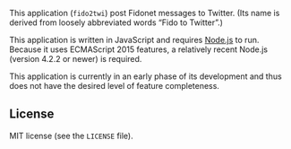 This application (`fido2twi`) post Fidonet messages to Twitter. (Its name is derived from loosely abbreviated words “Fido to Twitter”.)

This application is written in JavaScript and requires [Node.js](http://nodejs.org/) to run. Because it uses ECMAScript 2015 features, a relatively recent Node.js (version 4.2.2 or newer) is required.

This application is currently in an early phase of its development and thus does not have the desired level of feature completeness.

## License

MIT license (see the `LICENSE` file).
